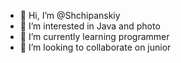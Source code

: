 - 👋 Hi, I’m @Shchipanskiy
- 👀 I’m interested in Java and photo
- 🌱 I’m currently learning programmer
- 💞️ I’m looking to collaborate on junior

